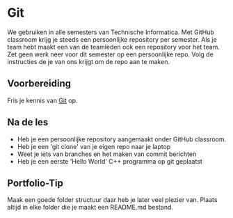 # Git

We gebruiken in alle semesters van Technische Informatica. Met GitHub classroom krijg je steeds een persoonlijke repository per semester. Als je team hebt maakt een van de teamleden ook een repository voor het team. Zet geen werk neer voor dit semester op een persoonlijke repo. Volg de instructies de je van ons krijgt om de repo aan te maken.

## Voorbereiding

Fris je kennis van [Git](../../software/git/README.md) op.

## Na de les

- Heb je een persoonlijke repository aangemaakt onder GitHub classroom.
- Heb je een 'git clone' van je eigen repo naar je laptop
- Weet je iets van branches en het maken van commit berichten 
- Heb je een eerste 'Hello World' C++ programma op git geplaatst

## Portfolio-Tip

Maak een goede folder structuur daar heb je later veel plezier van. Plaats altijd in elke folder die je maakt een README.md bestand.